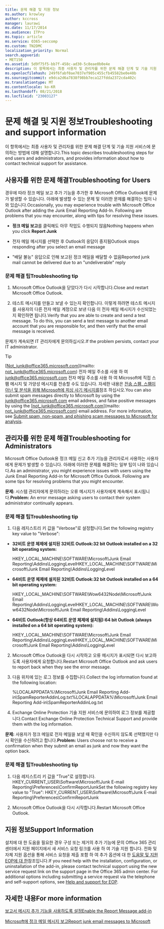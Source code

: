 ```yaml
---
title: 문제 해결 및 지원 정보
ms.author: krowley
author: kccross
manager: laurawi
ms.date: 11/17/2014
ms.audience: ITPro
ms.topic: article
ms.service: O365-seccomp
ms.custom: TN2DMC
localization_priority: Normal
search.appverid:
- MET150
ms.assetid: 5d9f75f5-bb7f-458c-ad30-5c8eae0b0e4e
description: 이 항목에서는 최종 사용자 및 관리자를 위한 문제 해결 단계 및 기술 지원 서비스에 문의하는 방법에 대해 설명합니다.
ms.openlocfilehash: 249f6fabf0ae7037ef905c455cfb45582be0e40b
ms.sourcegitcommit: e9dca2d6a7838f98bb7eca127fdda2372cda402c
ms.translationtype: MT
ms.contentlocale: ko-KR
ms.lasthandoff: 08/21/2018
ms.locfileid: "23003127"
---
```

# <a name="troubleshooting-and-support-information"></a><span data-ttu-id="e293e-103">문제 해결 및 지원 정보</span><span class="sxs-lookup"><span data-stu-id="e293e-103">Troubleshooting and support information</span></span>

<span data-ttu-id="e293e-104">이 항목에서는 최종 사용자 및 관리자를 위한 문제 해결 단계 및 기술 지원 서비스에 문의하는 방법에 대해 설명합니다.</span><span class="sxs-lookup"><span data-stu-id="e293e-104">This topic describes troubleshooting steps for end users and administrators, and provides information about how to contact technical support for assistance.</span></span>
  
## <a name="troubleshooting-for-users"></a><span data-ttu-id="e293e-105">사용자를 위한 문제 해결</span><span class="sxs-lookup"><span data-stu-id="e293e-105">Troubleshooting for Users</span></span>

<span data-ttu-id="e293e-p101">경우에 따라 정크 메일 보고 추가 기능을 추가한 후 Microsoft Office Outlook에 문제가 발생할 수 있습니다. 아래에 발생할 수 있는 문제 및 이러한 문제를 해결하는 팁이 나와 있습니다.</span><span class="sxs-lookup"><span data-stu-id="e293e-p101">Occasionally, you may experience trouble with Microsoft Office Outlook after adding the Junk Email Reporting Add-In. Following are problems that you may encounter, along with tips for resolving these issues.</span></span> 
  
- <span data-ttu-id="e293e-108">**정크 메일 보고**를 클릭해도 아무 작업도 수행되지 않음</span><span class="sxs-lookup"><span data-stu-id="e293e-108">Nothing happens when you click **Report Junk**</span></span>
    
- <span data-ttu-id="e293e-109">전자 메일 메시지를 선택한 후 Outlook의 응답이 중지됨</span><span class="sxs-lookup"><span data-stu-id="e293e-109">Outlook stops responding after you select an email message</span></span>
    
- <span data-ttu-id="e293e-110">"배달 불능" 응답으로 인해 보고된 정크 메일을 배달할 수 없음</span><span class="sxs-lookup"><span data-stu-id="e293e-110">Reported junk mail cannot be delivered due to an "undeliverable" reply</span></span>
    
### <a name="troubleshooting-tip"></a><span data-ttu-id="e293e-111">문제 해결 팁</span><span class="sxs-lookup"><span data-stu-id="e293e-111">Troubleshooting tip</span></span>

1. <span data-ttu-id="e293e-112">Microsoft Office Outlook을 닫았다가 다시 시작합니다.</span><span class="sxs-lookup"><span data-stu-id="e293e-112">Close and restart Microsoft Office Outlook.</span></span>
    
2. <span data-ttu-id="e293e-p102">테스트 메시지를 만들고 보낼 수 있는지 확인합니다. 이렇게 하려면 테스트 메시지를 사용자의 다른 전자 메일 계정으로 보낸 다음 이 전자 메일 메시지가 수신되었는지 확인하면 됩니다.</span><span class="sxs-lookup"><span data-stu-id="e293e-p102">Verify that you are able to create and send a test message. To do this, you can send a test message to another email account that you are responsible for, and then verify that the email message is received.</span></span>
    
<span data-ttu-id="e293e-115">문제가 계속되면 IT 관리자에게 문의하십시오.</span><span class="sxs-lookup"><span data-stu-id="e293e-115">If the problem persists, contact your IT administrator.</span></span>
  
> [!TIP]
> <span data-ttu-id="e293e-p103">[Not_junk@office365.microsoft.com](mailto: not_junk@office365.microsoft.com) 전자 메일 주소를 사용 하 여 [junk@office365.microsoft.com](mailto:junk@office365.microsoft.com) 전자 메일 주소를 사용 하 여 Microsoft에 직접 스팸 메시지 및 가양성 메시지를 전송할 수도 있습니다. 자세한 내용은 [전송 스팸, 스팸이 아닌 및 분석을 위해 Microsoft에 피싱 사기 메시지를](submit-spam-non-spam-and-phishing-scam-messages-to-microsoft-for-analysis.md)참조 하십시오.</span><span class="sxs-lookup"><span data-stu-id="e293e-p103">You can also submit spam messages directly to Microsoft by using the [junk@office365.microsoft.com](mailto:junk@office365.microsoft.com) email address, and false positive messages by using the [not_junk@office365.microsoft.com](mailto: not_junk@office365.microsoft.com) email address. For more information, see [Submit spam, non-spam, and phishing scam messages to Microsoft for analysis](submit-spam-non-spam-and-phishing-scam-messages-to-microsoft-for-analysis.md).</span></span> 
  
## <a name="troubleshooting-for-administrators"></a><span data-ttu-id="e293e-118">관리자를 위한 문제 해결</span><span class="sxs-lookup"><span data-stu-id="e293e-118">Troubleshooting for Administrators</span></span>

<span data-ttu-id="e293e-p104">Microsoft Office Outlook용 정크 메일 신고 추가 기능을 관리자로서 사용하는 사용자에게 문제가 발생할 수 있습니다. 아래에 이러한 문제를 해결하는 일부 팁이 나와 있습니다.</span><span class="sxs-lookup"><span data-stu-id="e293e-p104">As an administrator, you might experience issues with users using the Junk Email Reporting Add-in for Microsoft Office Outlook. Following are some tips for resolving problems that you might encounter.</span></span> 
  
 <span data-ttu-id="e293e-121">**문제:** 시스템 관리자에게 문의하라는 오류 메시지가 사용자에게 계속해서 표시됩니다.</span><span class="sxs-lookup"><span data-stu-id="e293e-121">**Problem:** An error message asking users to contact their system administrator continually appears.</span></span> 
  
### <a name="troubleshooting-tip"></a><span data-ttu-id="e293e-122">문제 해결 팁</span><span class="sxs-lookup"><span data-stu-id="e293e-122">Troubleshooting tip</span></span>

1. <span data-ttu-id="e293e-123">다음 레지스트리 키 값을 "Verbose"로 설정합니다.</span><span class="sxs-lookup"><span data-stu-id="e293e-123">Set the following registry key value to "Verbose":</span></span>
    
  - <span data-ttu-id="e293e-124">**32비트 운영 체제에 설치된 32비트 Outlook:**</span><span class="sxs-lookup"><span data-stu-id="e293e-124">**32 bit Outlook installed on a 32 bit operating system:**</span></span>
    
    <span data-ttu-id="e293e-125">HKEY_LOCAL_MACHINE\SOFTWARE\Microsoft\Junk Email Reporting\Addins\LoggingLevel</span><span class="sxs-lookup"><span data-stu-id="e293e-125">HKEY_LOCAL_MACHINE\SOFTWARE\Microsoft\Junk Email Reporting\Addins\LoggingLevel</span></span>
    
  - <span data-ttu-id="e293e-126">**64비트 운영 체제에 설치된 32비트 Outlook:**</span><span class="sxs-lookup"><span data-stu-id="e293e-126">**32 bit Outlook installed on a 64 bit operating system:**</span></span>
    
    <span data-ttu-id="e293e-127">HKEY_LOCAL_MACHINE\SOFTWARE\Wow6432Node\Microsoft\Junk Email Reporting\Addins\LoggingLevel</span><span class="sxs-lookup"><span data-stu-id="e293e-127">HKEY_LOCAL_MACHINE\SOFTWARE\Wow6432Node\Microsoft\Junk Email Reporting\Addins\LoggingLevel</span></span>
    
  - <span data-ttu-id="e293e-128">**64비트 Outlook(항상 64비트 운영 체제에 설치됨):**</span><span class="sxs-lookup"><span data-stu-id="e293e-128">**64 bit Outlook (always installed on a 64 bit operating system):**</span></span>
    
    <span data-ttu-id="e293e-129">HKEY_LOCAL_MACHINE\SOFTWARE\Microsoft\Junk Email Reporting\Addins\LoggingLevel</span><span class="sxs-lookup"><span data-stu-id="e293e-129">HKEY_LOCAL_MACHINE\SOFTWARE\Microsoft\Junk Email Reporting\Addins\LoggingLevel</span></span>
    
2. <span data-ttu-id="e293e-130">Microsoft Office Outlook을 다시 시작하고 오류 메시지가 표시되면 다시 보고하도록 사용자에게 요청합니다.</span><span class="sxs-lookup"><span data-stu-id="e293e-130">Restart Microsoft Office Outlook and ask users to report back when they see the error message.</span></span>
    
3. <span data-ttu-id="e293e-131">다음 위치에 있는 로그 정보를 수집합니다.</span><span class="sxs-lookup"><span data-stu-id="e293e-131">Collect the log information found at the following location:</span></span> 
    
    <span data-ttu-id="e293e-132">%LOCALAPPDATA%\Microsoft\Junk Email Reporting Add-in\SpamReporterAddinLog.txt</span><span class="sxs-lookup"><span data-stu-id="e293e-132">%LOCALAPPDATA%\Microsoft\Junk Email Reporting Add-in\SpamReporterAddinLog.txt</span></span>
    
4. <span data-ttu-id="e293e-133">Exchange Online Protection 기술 지원 서비스에 문의하여 로그 정보를 제공합니다.</span><span class="sxs-lookup"><span data-stu-id="e293e-133">Contact Exchange Online Protection Technical Support and provide them with the log information.</span></span> 
    
 <span data-ttu-id="e293e-134">**문제:** 사용자가 정크 메일로 전자 메일을 보낼 때 확인을 수신하지 않도록 선택했지만 다시 확인을 수신하려고 합니다.</span><span class="sxs-lookup"><span data-stu-id="e293e-134">**Problem:** Users choose not to receive a confirmation when they submit an email as junk and now they want the option back.</span></span> 
  
### <a name="troubleshooting-tip"></a><span data-ttu-id="e293e-135">문제 해결 팁</span><span class="sxs-lookup"><span data-stu-id="e293e-135">Troubleshooting tip</span></span>

1. <span data-ttu-id="e293e-136">다음 레지스트리 키 값을 "True"로 설정합니다. HKEY_CURRENT_USER\Software\Microsoft\Junk E-mail Reporting\Preferences\ConfirmReportJunk</span><span class="sxs-lookup"><span data-stu-id="e293e-136">Set the following registry key value to "True": HKEY_CURRENT_USER\Software\Microsoft\Junk E-mail Reporting\Preferences\ConfirmReportJunk</span></span>
    
2. <span data-ttu-id="e293e-137">Microsoft Office Outlook을 다시 시작합니다.</span><span class="sxs-lookup"><span data-stu-id="e293e-137">Restart Microsoft Office Outlook.</span></span>
    
## <a name="support-information"></a><span data-ttu-id="e293e-138">지원 정보</span><span class="sxs-lookup"><span data-stu-id="e293e-138">Support Information</span></span>

<span data-ttu-id="e293e-p105">설치에 대 한 도움을 필요한 경우 구성 또는 제거의 추가 기능에 문의 Office 365 관리 센터에서 지원 페이지에서 새 서비스 요청 링크를 사용 하 여 기술 지원 합니다. 전화 및 자체 지원 옵션을 통해 서비스 요청을 제출 포함 하 여 추가 옵션에 대 한 [도움말 및 지원 EOP에 대 한](eop/help-and-support-for-eop.md)참조입니다.</span><span class="sxs-lookup"><span data-stu-id="e293e-p105">If you need help with the installation, configuration, or uninstallation of the add-in, please contact technical support using the new service request link on the support page in the Office 365 admin center. For additional options including submitting a service request via the telephone and self-support options, see [Help and support for EOP](eop/help-and-support-for-eop.md).</span></span>
  
## <a name="for-more-information"></a><span data-ttu-id="e293e-141">자세한 내용</span><span class="sxs-lookup"><span data-stu-id="e293e-141">For more information</span></span>

[<span data-ttu-id="e293e-142">보고서 메시지 추가 기능을 사용하도록 설정</span><span class="sxs-lookup"><span data-stu-id="e293e-142">Enable the Report Message add-in</span></span>](https://support.office.com/article/4250c4bc-6102-420b-9e0a-a95064837676)
  
[<span data-ttu-id="e293e-143">Microsoft에 정크 메일 메시지 보고</span><span class="sxs-lookup"><span data-stu-id="e293e-143">Report junk email messages to Microsoft</span></span>](report-junk-email-messages-to-microsoft.md)
  

